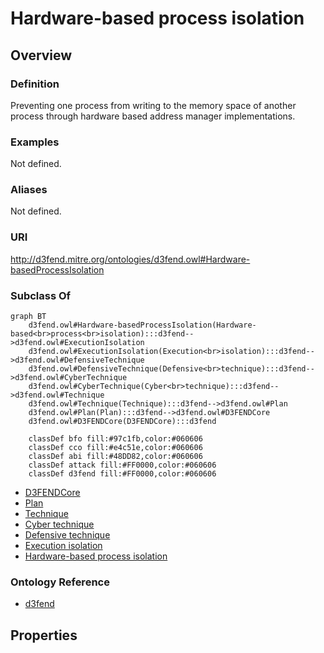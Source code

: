 # Hardware-based process isolation

## Overview

### Definition
Preventing one process from writing to the memory space of another process through hardware based address manager implementations.

### Examples
Not defined.

### Aliases
Not defined.

### URI
http://d3fend.mitre.org/ontologies/d3fend.owl#Hardware-basedProcessIsolation

### Subclass Of
```mermaid
graph BT
    d3fend.owl#Hardware-basedProcessIsolation(Hardware-based<br>process<br>isolation):::d3fend-->d3fend.owl#ExecutionIsolation
    d3fend.owl#ExecutionIsolation(Execution<br>isolation):::d3fend-->d3fend.owl#DefensiveTechnique
    d3fend.owl#DefensiveTechnique(Defensive<br>technique):::d3fend-->d3fend.owl#CyberTechnique
    d3fend.owl#CyberTechnique(Cyber<br>technique):::d3fend-->d3fend.owl#Technique
    d3fend.owl#Technique(Technique):::d3fend-->d3fend.owl#Plan
    d3fend.owl#Plan(Plan):::d3fend-->d3fend.owl#D3FENDCore
    d3fend.owl#D3FENDCore(D3FENDCore):::d3fend
    
    classDef bfo fill:#97c1fb,color:#060606
    classDef cco fill:#e4c51e,color:#060606
    classDef abi fill:#48DD82,color:#060606
    classDef attack fill:#FF0000,color:#060606
    classDef d3fend fill:#FF0000,color:#060606
```

- [D3FENDCore](/docs/ontology/reference/model/D3FENDCore/D3FENDCore.md)
- [Plan](/docs/ontology/reference/model/D3FENDCore/Plan/Plan.md)
- [Technique](/docs/ontology/reference/model/D3FENDCore/Plan/Technique/Technique.md)
- [Cyber technique](/docs/ontology/reference/model/D3FENDCore/Plan/Technique/Cyber%20technique/Cyber%20technique.md)
- [Defensive technique](/docs/ontology/reference/model/D3FENDCore/Plan/Technique/Cyber%20technique/Defensive%20technique/Defensive%20technique.md)
- [Execution isolation](/docs/ontology/reference/model/D3FENDCore/Plan/Technique/Cyber%20technique/Defensive%20technique/Execution%20isolation/Execution%20isolation.md)
- [Hardware-based process isolation](/docs/ontology/reference/model/D3FENDCore/Plan/Technique/Cyber%20technique/Defensive%20technique/Execution%20isolation/Hardware-based%20process%20isolation/Hardware-based%20process%20isolation.md)


### Ontology Reference
- [d3fend](http://d3fend.mitre.org/ontologies/d3fend.owl#)

## Properties

